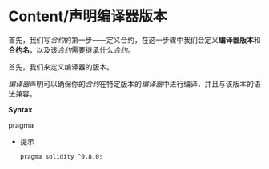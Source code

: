 # Content/声明编译器版本

首先，我们写*合约*的第一步——定义合约，在这一步骤中我们会定义**编译器版本**和**合约名**，以及该*合约*需要继承什么*合约*。

首先，我们来定义编译器的版本。

*编译器*声明可以确保你的*合约*在特定版本的*编译器*中进行编译，并且与该版本的语法兼容。

**Syntax** 

pragma

- 提示
    ```
    pragma solidity ^0.8.0;
    ```